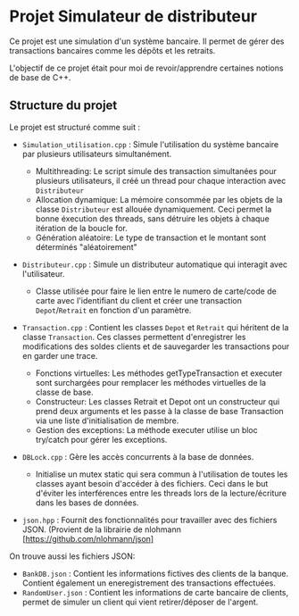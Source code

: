 # Projet Simulateur de distributeur

Ce projet est une simulation d'un système bancaire. Il permet de gérer des transactions bancaires comme les dépôts et les retraits.

L'objectif de ce projet était pour moi de revoir/apprendre certaines notions de base de C++.

## Structure du projet

Le projet est structuré comme suit :
- `Simulation_utilisation.cpp` : Simule l'utilisation du système bancaire par plusieurs utilisateurs simultanément.
  - Multithreading: Le script simule des transaction simultanées pour plusieurs utilisateurs, il créé un thread pour chaque interaction avec `Distributeur`
  - Allocation dynamique: La mémoire consommée par les objets de la classe `Distributeur` est allouée dynamiquement. Ceci permet la bonne éxecution des threads, sans détruire les objets à chaque itération de la boucle for.
  - Génération aléatoire: Le type de transaction et le montant sont déterminés "aléatoirement"
 
- `Distributeur.cpp` : Simule un distributeur automatique qui interagit avec l'utilisateur.
  - Classe utilisée pour faire le lien entre le numero de carte/code de carte avec l'identifiant du client et créer une transaction `Depot`/`Retrait` en fonction d'un paramètre.

- `Transaction.cpp` : Contient les classes `Depot` et `Retrait` qui héritent de la classe `Transaction`. Ces classes permettent d'enregistrer les modifications des soldes clients et de sauvegarder les transactions pour en garder une trace.
  - Fonctions virtuelles: Les méthodes getTypeTransaction et executer sont surchargées pour remplacer les méthodes virtuelles de la classe de base.
  - Constructeur: Les classes Retrait et Depot ont un constructeur qui prend deux arguments et les passe à la classe de base Transaction via une liste d'initialisation de membre.
  - Gestion des exceptions: La méthode executer utilise un bloc try/catch pour gérer les exceptions.
    
- `DBLock.cpp` : Gère les accès concurrents à la base de données.
  - Initialise un mutex static qui sera commun à l'utilisation de toutes les classes ayant besoin d'accéder à des fichiers. Ceci dans le but d'éviter les interférences entre les threads lors de la lecture/écriture dans les bases de données.
  
- `json.hpp` : Fournit des fonctionnalités pour travailler avec des fichiers JSON. (Provient de la librairie de nlohmann [https://github.com/nlohmann/json]

On trouve aussi les fichiers JSON:
- `BankDB.json` : Contient les informations fictives des clients de la banque. Contient également un eneregistrement des transactions effectuées.
- `RandomUser.json` : Contient les informations de carte bancaire de clients, permet de simuler un client qui vient retirer/déposer de l'argent.
